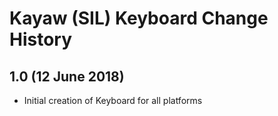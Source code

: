 Kayaw (SIL) Keyboard Change History
=======================

1.0 (12 June 2018)
-------------------
* Initial creation of Keyboard for all platforms